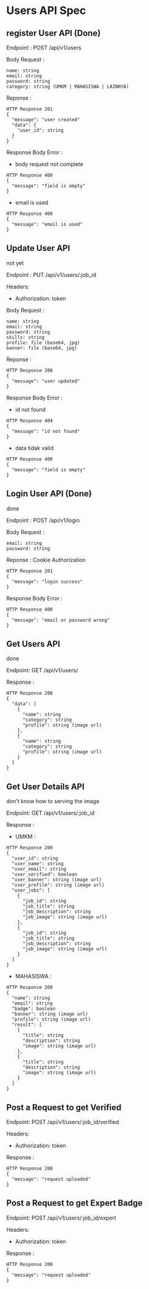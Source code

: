 # Users API Spec

## register User API (Done)

Endpoint : POST /api/v1/users

Body Request :
```
name: string
email: string
password: string
category: string (UMKM | MAHASISWA | LAINNYA)
```

Reponse :
```
HTTP Response 201
{
  "message": "user created"
  "data": {
    "user_id": string
  }
}
```

Response Body Error :
- body request not complete
```
HTTP Response 400
{
  "message": "field is empty"
}
```
- email is used
```
HTTP Response 400
{
  "message": "email is used"
}
```

## Update User API

not yet

Endpoint : PUT /api/v1/users/:job_id

Headers:
- Authorization: token

Body Request :
```
name: string
email: string
password: string
skills: string
profile: file (base64, jpg)
banner: file (base64, jpg)
```

Reponse :
```
HTTP Response 200
{
  "message": "user updated"
}
```

Response Body Error :
- id not found
```
HTTP Response 404
{
  "message": "id not found"
}
```
- data tidak valid
```
HTTP Response 400
{
  "message": "field is empty"
}
```

## Login User API (Done)

done

Endpoint : POST /api/v1/login

Body Request :
```
email: string
password: string
```

Reponse :
Cookie Authorization
```
HTTP Response 201
{
  "message": "login success"
}
```

Response Body Error :
```
HTTP Response 400
{
  "message": "email or password wrong"
}
```

## Get Users API

done

Endpoint: GET /api/v1/users/

Response :
```
HTTP Response 200
{
  "data": [
    {
      "name": string
      "category": string
      "profile": string (image url)
    },
    {
      "name": string
      "category": string
      "profile": string (image url)
    }
  ]
}
```

## Get User Details API
don\'t know how to serving the image 

Endpoint: GET /api/v1/users/:job_id

Response :
- UMKM :
```
HTTP Response 200
{
  "user_id": string
  "user_name": string
  "user_email": string
  "user_verified": boolean
  "user_banner": string (image url)
  "user_profile": string (image url)
  "user_jobs": [
    {
      "job_id": string
      "job_title": string
      "job_description": string
      "job_image": string (image url)
    },
    {
      "job_id": string
      "job_title": string
      "job_description": string
      "job_image": string (image url)
    }
  ]
}
```
- MAHASISWA :
```
HTTP Response 200
{
  "name": string
  "email": string
  "badge": boolean
  "banner": string (image url)
  "profile": string (image url)
  "result": [
    {
      "title": string
      "description": string
      "image": string (image url)
    },
    {
      "title": string
      "description": string
      "image": string (image url)
    }
  ]
}
```


## Post a Request to get Verified

Endpoint: POST /api/v1/users/:job_id/verified

Headers:
- Authorization: token

Response :
```
HTTP Response 200
{
  "message": "request uploaded"
}
```

## Post a Request to get Expert Badge

Endpoint: POST /api/v1/users/:job_id/expert

Headers:
- Authorization: token

Response :
```
HTTP Response 200
{
  "message": "request uploaded"
}
```
